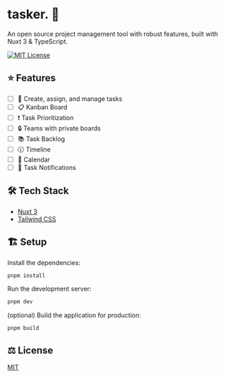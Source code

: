 # tasker. :pencil:

An open source project management tool with robust features, built with Nuxt 3 & TypeScript.

[![MIT License](https://img.shields.io/badge/License-MIT-green.svg)](https://choosealicense.com/licenses/mit/)

## ⭐ Features

- [ ] 📝 Create, assign, and manage tasks
- [ ] 📋 Kanban Board
- [ ] ❗ Task Prioritization
- [ ] 🔒 Teams with private boards
- [ ] 📚 Task Backlog
- [ ] 🕥 Timeline
- [ ] 📆 Calendar
- [ ] 🔔 Task Notifications

## 🛠️ Tech Stack

- [Nuxt 3](https://nuxt.com/)
- [Tailwind CSS](https://tailwindcss.com/)

## 🏗️ Setup

Install the dependencies:

```bash
pnpm install
```

Run the development server:

```bash
pnpm dev
```

(optional) Build the application for production:

```bash
pnpm build
```

<!-- ## ❤️ Contributing

Contributions are always welcome!

See `contributing.md` for ways to get started.

Please adhere to this project's `code of conduct`. -->

## ⚖️ License

[MIT](https://choosealicense.com/licenses/mit/)
